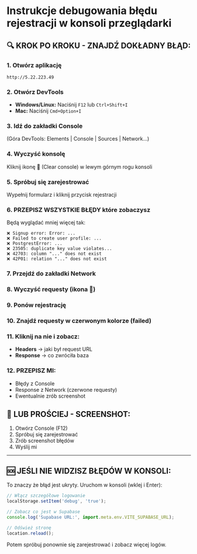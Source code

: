 # Instrukcje debugowania błędu rejestracji w konsoli przeglądarki

## 🔍 KROK PO KROKU - ZNAJDŹ DOKŁADNY BŁĄD:

### 1. Otwórz aplikację
```
http://5.22.223.49
```

### 2. Otwórz DevTools
- **Windows/Linux:** Naciśnij `F12` lub `Ctrl+Shift+I`
- **Mac:** Naciśnij `Cmd+Option+I`

### 3. Idź do zakładki **Console**
(Góra DevTools: Elements | Console | Sources | Network...)

### 4. Wyczyść konsolę
Kliknij ikonę 🚫 (Clear console) w lewym górnym rogu konsoli

### 5. Spróbuj się zarejestrować
Wypełnij formularz i kliknij przycisk rejestracji

### 6. PRZEPISZ WSZYSTKIE BŁĘDY które zobaczysz
Będą wyglądać mniej więcej tak:

```
❌ Signup error: Error: ...
❌ Failed to create user profile: ...
❌ PostgrestError: ...
❌ 23505: duplicate key value violates...
❌ 42703: column "..." does not exist
❌ 42P01: relation "..." does not exist
```

### 7. Przejdź do zakładki **Network**

### 8. Wyczyść requesty (ikona 🚫)

### 9. Ponów rejestrację

### 10. Znajdź requesty w czerwonym kolorze (failed)

### 11. Kliknij na nie i zobacz:
- **Headers** → jaki był request URL
- **Response** → co zwróciła baza

### 12. PRZEPISZ MI:
- Błędy z Console
- Response z Network (czerwone requesty)
- Ewentualnie zrób screenshot

## 📸 LUB PROŚCIEJ - SCREENSHOT:

1. Otwórz Console (F12)
2. Spróbuj się zarejestrować
3. Zrób screenshot błędów
4. Wyślij mi

---

## 🆘 JEŚLI NIE WIDZISZ BŁĘDÓW W KONSOLI:

To znaczy że błąd jest ukryty. Uruchom w konsoli (wklej i Enter):

```javascript
// Włącz szczegółowe logowanie
localStorage.setItem('debug', 'true');

// Zobacz co jest w Supabase
console.log('Supabase URL:', import.meta.env.VITE_SUPABASE_URL);

// Odśwież stronę
location.reload();
```

Potem spróbuj ponownie się zarejestrować i zobacz więcej logów.
